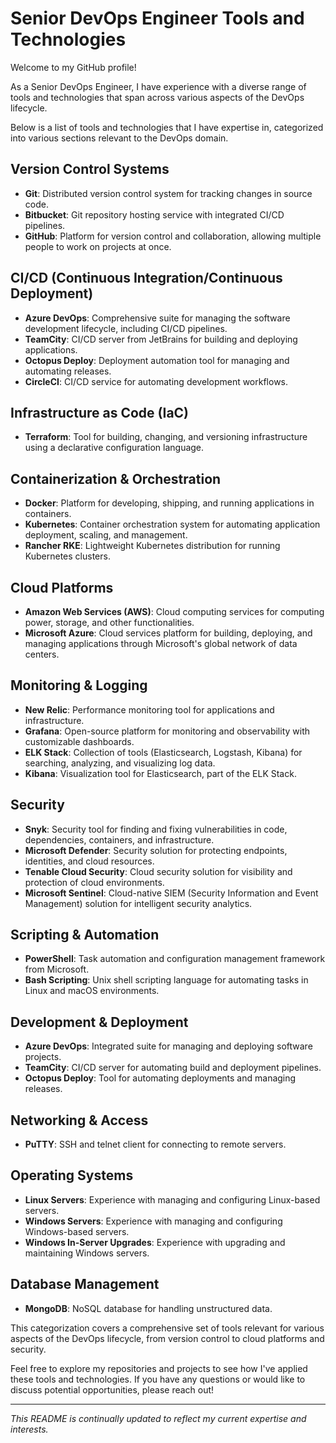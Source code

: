 # Senior DevOps Engineer Tools and Technologies

Welcome to my GitHub profile! 

As a Senior DevOps Engineer, I have experience with a diverse range of tools and technologies that span across various aspects of the DevOps lifecycle. 

Below is a list of tools and technologies that I have expertise in, categorized into various sections relevant to the DevOps domain.

## Version Control Systems

- **Git**: Distributed version control system for tracking changes in source code.
- **Bitbucket**: Git repository hosting service with integrated CI/CD pipelines.
- **GitHub**: Platform for version control and collaboration, allowing multiple people to work on projects at once.

## CI/CD (Continuous Integration/Continuous Deployment)

- **Azure DevOps**: Comprehensive suite for managing the software development lifecycle, including CI/CD pipelines.
- **TeamCity**: CI/CD server from JetBrains for building and deploying applications.
- **Octopus Deploy**: Deployment automation tool for managing and automating releases.
- **CircleCI**: CI/CD service for automating development workflows.

## Infrastructure as Code (IaC)

- **Terraform**: Tool for building, changing, and versioning infrastructure using a declarative configuration language.

## Containerization & Orchestration

- **Docker**: Platform for developing, shipping, and running applications in containers.
- **Kubernetes**: Container orchestration system for automating application deployment, scaling, and management.
- **Rancher RKE**: Lightweight Kubernetes distribution for running Kubernetes clusters.

## Cloud Platforms

- **Amazon Web Services (AWS)**: Cloud computing services for computing power, storage, and other functionalities.
- **Microsoft Azure**: Cloud services platform for building, deploying, and managing applications through Microsoft's global network of data centers.

## Monitoring & Logging

- **New Relic**: Performance monitoring tool for applications and infrastructure.
- **Grafana**: Open-source platform for monitoring and observability with customizable dashboards.
- **ELK Stack**: Collection of tools (Elasticsearch, Logstash, Kibana) for searching, analyzing, and visualizing log data.
- **Kibana**: Visualization tool for Elasticsearch, part of the ELK Stack.

## Security

- **Snyk**: Security tool for finding and fixing vulnerabilities in code, dependencies, containers, and infrastructure.
- **Microsoft Defender**: Security solution for protecting endpoints, identities, and cloud resources.
- **Tenable Cloud Security**: Cloud security solution for visibility and protection of cloud environments.
- **Microsoft Sentinel**: Cloud-native SIEM (Security Information and Event Management) solution for intelligent security analytics.

## Scripting & Automation

- **PowerShell**: Task automation and configuration management framework from Microsoft.
- **Bash Scripting**: Unix shell scripting language for automating tasks in Linux and macOS environments.

## Development & Deployment

- **Azure DevOps**: Integrated suite for managing and deploying software projects.
- **TeamCity**: CI/CD server for automating build and deployment pipelines.
- **Octopus Deploy**: Tool for automating deployments and managing releases.

## Networking & Access

- **PuTTY**: SSH and telnet client for connecting to remote servers.

## Operating Systems

- **Linux Servers**: Experience with managing and configuring Linux-based servers.
- **Windows Servers**: Experience with managing and configuring Windows-based servers.
- **Windows In-Server Upgrades**: Experience with upgrading and maintaining Windows servers.

## Database Management

- **MongoDB**: NoSQL database for handling unstructured data.


This categorization covers a comprehensive set of tools relevant for various aspects of the DevOps lifecycle, from version control to cloud platforms and security.

Feel free to explore my repositories and projects to see how I've applied these tools and technologies. If you have any questions or would like to discuss potential opportunities, please reach out!

---

*This README is continually updated to reflect my current expertise and interests.*